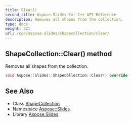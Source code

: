 ```yaml
---
title: Clear()
second_title: Aspose.Slides for C++ API Reference
description: Removes all shapes from the collection.
type: docs
weight: 521
url: /cpp/aspose.slides/shapecollection/clear/
---
```

## ShapeCollection::Clear() method


Removes all shapes from the collection.

```cpp
void Aspose::Slides::ShapeCollection::Clear() override
```

## See Also

* Class [ShapeCollection](./)
* Namespace [Aspose::Slides](../)
* Library [Aspose.Slides](../../)